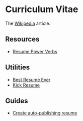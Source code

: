 # Curriculum Vitae

The [Wikipedia](https://en.wikipedia.org/wiki/Curriculum_vitae) article.

## Resources

- [Resume Power Verbs](../assets/power-verbs.md)

## Utilities

- [Best Resume Ever](https://github.com/salomonelli/best-resume-ever)
- [Kick Resume](https://www.kickresume.com/)

## Guides

- [Create auto-publishing resume](https://bas.codes/posts/github-actions-resume)

